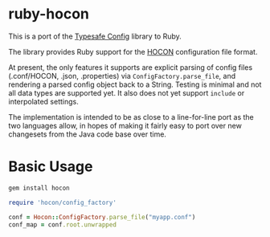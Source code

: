ruby-hocon
==========

This is a port of the [Typesafe Config](https://github.com/typesafehub/config) library to Ruby.

The library provides Ruby support for the [HOCON](https://github.com/typesafehub/config/blob/master/HOCON.md) configuration file format.

At present, the only features it supports are explicit parsing of config files (.conf/HOCON, .json, .properties) via `ConfigFactory.parse_file`, and rendering a parsed config object back to a String.  Testing is minimal and not all data types are supported yet.  It also does not yet support `include` or interpolated settings.

The implementation is intended to be as close to a line-for-line port as the two languages allow, in hopes of making it fairly easy to port over new changesets from the Java code base over time.

Basic Usage
===========

```sh
gem install hocon
```


```rb
require 'hocon/config_factory'

conf = Hocon::ConfigFactory.parse_file("myapp.conf")
conf_map = conf.root.unwrapped
```
